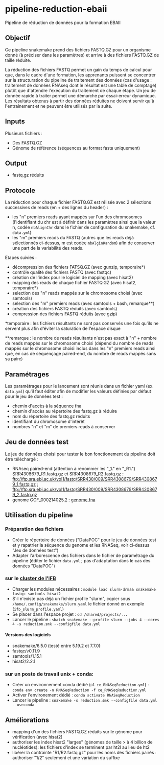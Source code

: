 # pipeline-reduction-ebaii
Pipeline de réduction de données pour la formation EBAII 

## Objectif
Ce pipeline snakemake prend des fichiers FASTQ.GZ pour un organisme donné (à préciser dans les paramètres) et arrive à des fichiers FASTQ.GZ de taille réduite. 

La réduction des fichiers FASTQ permet un gain du temps de calcul pour que, dans le cadre d'une formation, les apprenants puissent se concentrer sur la structuration du pipeline de traitement des données (cas d'usage : traitement de données RNAseq dont le résultat est une table de comptage) plutôt que d'attendre l'exécution du traitement de chaque étape. Un jeu de donnée rapide à traiter permet une démarche par essai-erreur dynamique. Les résultats obtenus à partir des données réduites ne doivent servir qu'à l'entrainement et ne peuvent être utilisés par la suite.

## Inputs

Plusieurs fichiers :
- Des FASTQ.GZ
- Génome de référence (séquences au format fasta uniquement)

## Output

- fastq.gz réduits


## Protocole

La réduction pour chaque fichier FASTQ.GZ est rélisée avec 2 sélections successives de reads (en + des lignes du header) : 
- les "n" premiers reads ayant mappés sur l'un des chromosomes (l'identifiant du chr est à définir dans les paramètres ainsi que la valeur n, codée `nbAlignChr` dans le fichier de configuration du snakemake, cf. `data.yml`)
- les "m" premiers reads du FASTQ (autres que les reads déjà sélectionnés ci-dessus, m est codée `nbAlginRandom`) afin de conserver une part de la variabilité des reads.

Etapes suivies :
- décompression des fichiers FATSQ.GZ (avec gunzip, temporaire*)
- contrôle qualité des fichiers FASTQ (avec fastqc)
- création de l'index pour le logiciel de mapping (avec hisat2)
- mapping des reads de chaque fichier FASTQ.GZ (avec hisat2, temporaire*)
- selection des "n" reads mappés sur le chromosome choisi (avec samtools)
- selection des "m" premiers reads (avec samtools + bash, remarque**)
- création des fichiers FASTQ réduits (avec samtools)
- compression des fichiers FASTQ réduits (avec gzip)

*temporaire : les fichiers résultants ne sont pas conservés une fois qu'ils ne servent plus afin d'éviter la saturation de l'espace disque

**remarque : le nombre de reads résultants n'est pas exact à "n" + nombre de reads mappés sur le chromosome choisi (dépend du nombre de reads mappés sur le chromosome choisi inclus dans les "n" premiers reads ainsi que, en cas de séquençage paired-end, du nombre de reads mappés sans sa paire)

## Paramétrages

Les paramétrages pour le lancement sont réunis dans un fichier yaml (ex. `data.yml`) qu'il faut éditer afin de modifier les valeurs définies par défaut pour le jeu de données test :
- chemin d'accès à la séquence fna
- chemin d'accès au répertoire des fastq.gz à réduire
- nom du répertoire des fastq.gz réduits
- identifiant du chromosome d'intérêt
- nombres "n" et "m" de premiers reads à conserver

## Jeu de données test

Le jeu de données choisi pour tester le bon fonctionement du pipeline doit être téléchargé :
- RNAseq paired-end (attention à renommer les "_1." en "_R1.") SRR4308679_R1.fastq.gz et SRR4308679_R2.fastq.gz : ftp://ftp.sra.ebi.ac.uk/vol1/fastq/SRR430/009/SRR4308679/SRR4308679_1.fastq.gz ; ftp://ftp.sra.ebi.ac.uk/vol1/fastq/SRR430/009/SRR4308679/SRR4308679_2.fastq.gz 
- genome GCF_000214025.2 : [genome.fna](https://ftp.ncbi.nlm.nih.gov/genomes/all/GCF/000/214/015/GCF_000214015.3_version_140606/GCF_000214015.3_version_140606_genomic.fna.gz)

## Utilisation du pipeline 

### Préparation des fichiers

+ Créer le répertoire de données ("DataPOC" pour le jeu de données test et y rapatrier la séquence du genome et les RNASeq, voir ci-dessus "Jeu de données test")
+ Adapter l'arborescence des fichiers dans le fichier de paramétrage du pipeline (éditer le fichier `data.yml` ; pas d'adaptation dans le cas des données "DataPOC")

### sur le [cluster de l'IFB](https://www.france-bioinformatique.fr/clusters-ifb/)

+ Charger les modules nécessaires : `module load slurm-drmaa snakemake fastqc samtools hisat2`
+ S'il n'existe pas déjà un fichier profile "slurm", copier sous `/home/.config/snakemake/slurm.yaml` le fichier donné en exemple (`ifb_slurm_profile.yaml`) 
+ Se placer dans l'espace projet : `cd /shared/projects/... `
+ Lancer le pipeline : `sbatch snakemake --profile slurm --jobs 4 --cores 4 -s reduction.smk --configfile data.yml `

#### Versions des logiciels

+ snakemake/6.5.0 (testé entre 5.19.2 et 7.7.0)
+ fastqc/v0.11.9 
+ samtools/1.15.1 
+ hisat2/2.2.1

### sur un poste de travail unix + conda:

+ Créer un environnement conda dédié (cf. `ce_RNASeqReduction.yml`) : `conda env create -n RNASeqReduction -f ce_RNASeqReduction.yml`
+ Activer l'environement dédié : `conda activate RNASeqReduction`
+ Lancer le pipeline : `snakemake -s reduction.smk --configfile data.yml --useconda`


## Améliorations

+ mapping d'un des fichiers FASTQ.GZ réduits sur le génome pour vérification (avec hisat2)
+ authoriser les index hisat2 "larges" (génomes de taille > à 4 billion de nucléotides):  les fichiers d'index se terminent par ht2l au lieu de ht2
+ libérer la contrainte "R1/R2.fastq.gz" pour les noms des fichiers pairés : authoriser "1/2" seulement et une variation du suffixe 


